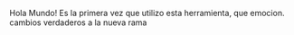 Hola Mundo! Es la primera vez que utilizo esta herramienta, que emocion.
cambios verdaderos a la nueva rama
